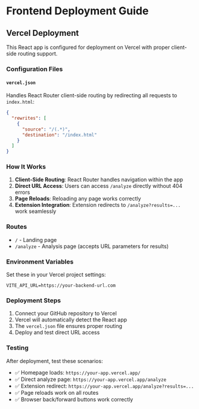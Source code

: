 # Frontend Deployment Guide

## Vercel Deployment

This React app is configured for deployment on Vercel with proper client-side routing support.

### Configuration Files

#### `vercel.json`
Handles React Router client-side routing by redirecting all requests to `index.html`:

```json
{
  "rewrites": [
    {
      "source": "/(.*)",
      "destination": "/index.html"
    }
  ]
}
```

### How It Works

1. **Client-Side Routing**: React Router handles navigation within the app
2. **Direct URL Access**: Users can access `/analyze` directly without 404 errors
3. **Page Reloads**: Reloading any page works correctly
4. **Extension Integration**: Extension redirects to `/analyze?results=...` work seamlessly

### Routes

- `/` - Landing page
- `/analyze` - Analysis page (accepts URL parameters for results)

### Environment Variables

Set these in your Vercel project settings:

```env
VITE_API_URL=https://your-backend-url.com
```

### Deployment Steps

1. Connect your GitHub repository to Vercel
2. Vercel will automatically detect the React app
3. The `vercel.json` file ensures proper routing
4. Deploy and test direct URL access

### Testing

After deployment, test these scenarios:

- ✅ Homepage loads: `https://your-app.vercel.app/`
- ✅ Direct analyze page: `https://your-app.vercel.app/analyze`
- ✅ Extension redirect: `https://your-app.vercel.app/analyze?results=...`
- ✅ Page reloads work on all routes
- ✅ Browser back/forward buttons work correctly 